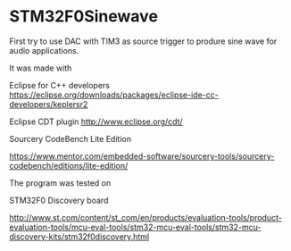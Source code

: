 # STM32F0Sinewave

First try to use DAC with TIM3 as source trigger to produre sine wave for audio applications.

It was made with

Eclipse for C++ developers
https://eclipse.org/downloads/packages/eclipse-ide-cc-developers/keplersr2

Eclipse CDT plugin
  http://www.eclipse.org/cdt/
  

Sourcery CodeBench Lite Edition

https://www.mentor.com/embedded-software/sourcery-tools/sourcery-codebench/editions/lite-edition/


The program was tested on

STM32F0 Discovery board

http://www.st.com/content/st_com/en/products/evaluation-tools/product-evaluation-tools/mcu-eval-tools/stm32-mcu-eval-tools/stm32-mcu-discovery-kits/stm32f0discovery.html
